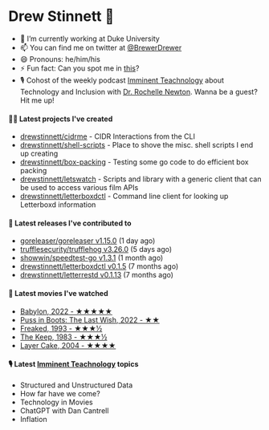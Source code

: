
# Drew Stinnett 👋

- 🔭 I’m currently working at Duke University
- 📫 You can find me on twitter at [@BrewerDrewer](https://twitter.com/BrewerDrewer)
- 😄 Pronouns: he/him/his
- ⚡ Fun fact: Can you spot me in [this](https://www.youtube.com/watch?v=oL9WnB0qHBA)?
- 🎙 Cohost of the weekly podcast [Imminent Teachnology](https://podcast.imminentteachnology.com/) about Technology and Inclusion with [Dr. Rochelle Newton](https://www.linkedin.com/in/drrochellenewton/). Wanna be a guest? Hit me up!

#### 👨‍💻 Latest projects I've created
- [drewstinnett/cidrme](https://github.com/drewstinnett/cidrme) - CIDR Interactions from the CLI
- [drewstinnett/shell-scripts](https://github.com/drewstinnett/shell-scripts) - Place to shove the misc. shell scripts I end up creating
- [drewstinnett/box-packing](https://github.com/drewstinnett/box-packing) - Testing some go code to do efficient box packing
- [drewstinnett/letswatch](https://github.com/drewstinnett/letswatch) - Scripts and library with a generic client that can be used to access various film APIs
- [drewstinnett/letterboxdctl](https://github.com/drewstinnett/letterboxdctl) - Command line client for looking up Letterboxd information

#### 🚀 Latest releases I've contributed to
- [goreleaser/goreleaser v1.15.0](https://github.com/goreleaser/goreleaser/releases/tag/v1.15.0) (1 day ago)
- [trufflesecurity/trufflehog v3.26.0](https://github.com/trufflesecurity/trufflehog/releases/tag/v3.26.0) (5 days ago)
- [showwin/speedtest-go v1.3.1](https://github.com/showwin/speedtest-go/releases/tag/v1.3.1) (1 month ago)
- [drewstinnett/letterboxdctl v0.1.5](https://github.com/drewstinnett/letterboxdctl/releases/tag/v0.1.5) (7 months ago)
- [drewstinnett/letterrestd v0.1.13](https://github.com/drewstinnett/letterrestd/releases/tag/v0.1.13) (7 months ago)

#### 🍿 Latest movies I've watched
- [Babylon, 2022 - ★★★★★](https://letterboxd.com/mondodrew/film/babylon-2022/2/)
- [Puss in Boots: The Last Wish, 2022 - ★★](https://letterboxd.com/mondodrew/film/puss-in-boots-the-last-wish/)
- [Freaked, 1993 - ★★★½](https://letterboxd.com/mondodrew/film/freaked/)
- [The Keep, 1983 - ★★★½](https://letterboxd.com/mondodrew/film/the-keep/)
- [Layer Cake, 2004 - ★★★★](https://letterboxd.com/mondodrew/film/layer-cake/)

#### 🎙 Latest [Imminent Teachnology](https://podcast.imminentteachnology.com/) topics
- Structured and Unstructured Data
- How far have we come?
- Technology in Movies
- ChatGPT with Dan Cantrell
- Inflation
